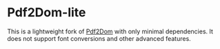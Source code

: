 Pdf2Dom-lite
============

This is a lightweight fork of [Pdf2Dom](https://github.com/radkovo/Pdf2Dom) with only minimal dependencies.
It does not support font conversions and other advanced features.
